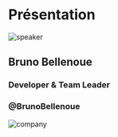 <!-- .slide: class="speaker-slide" -->

# Présentation

![speaker](./assets/images/speakers/BB.png)

<h2>Bruno <span>Bellenoue</span></h2>

### Developer & Team Leader
<!-- .element: class="icon-rule icon-first" -->

### @BrunoBellenoue
<!-- .element: class="icon-twitter icon-second" -->

![company](./assets/images/logo_sfeir_bleu_orange.png)
